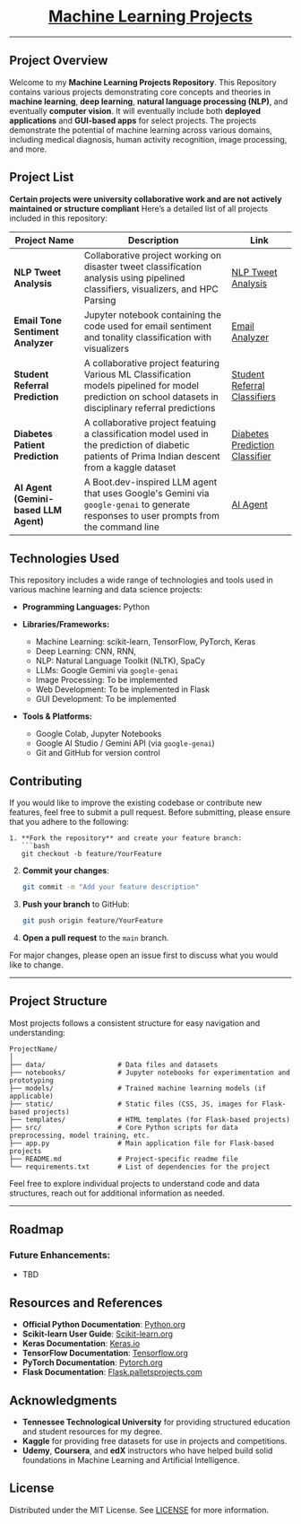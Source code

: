 <div align="center">
  <h1><a href="https://TDRobertson.github.io/Machine-Learning-Projects/">Machine Learning Projects</a></h1>
  <!-- <img alt="GIF" src="Resources/banner.gif" /> --->
</div>

<!-- ![Contributors](https://img.shields.io/github/contributors/TDRobertson/Machine-Learning-Projects?color=dark-green)
![Forks](https://img.shields.io/github/forks/TDRobertson/Machine-Learning-Projects?style=social)
![Stargazers](https://img.shields.io/github/stars/TDRobertson/Machine-Learning-Projects?style=social)
![Issues](https://img.shields.io/github/issues/TDRobertson/Machine-Learning-Projects)
![License](https://img.shields.io/github/license/TDRobertson/Machine-Learning-Projects)
-->
----

## Project Overview

Welcome to my **Machine Learning Projects Repository**. This Repository contains various projects demonstrating core concepts and theories in **machine learning**, **deep learning**, **natural language processing (NLP)**, and eventually **computer vision**. 
It will eventually include both **deployed applications**  and **GUI-based apps** for select projects. The projects  demonstrate the potential of machine learning across various domains, including medical diagnosis, 
human activity recognition, image processing, and more.

## Project List
**Certain projects were university collaborative work and are not actively maintained or structure compliant**
Here’s a detailed list of all projects included in this repository:

| Project Name                                | Description                                                                                                                                                    | Link |
|---------------------------------------------|----------------------------------------------------------------------------------------------------------------------------------------------------------------|------|
| **NLP Tweet Analysis**                        | Collaborative project working on disaster tweet classification analysis using pipelined classifiers, visualizers, and HPC Parsing                              | [NLP Tweet Analysis](https://github.com/CSC-4260-Advanced-Data-Science-Project/NLP_Disaster_Tweets.git)
| **Email Tone Sentiment Analyzer**           | Jupyter notebook containing the code used for email sentiment and tonality classification with visualizers                                                     | [Email Analyzer](https://github.com/TDRobertson/Machine-Learning-Projects/tree/main/email-tone-sentiment-analysis) |
| **Student Referral Prediction**             | A collaborative project featuring Various ML Classification models pipelined for model prediction on school datasets in disciplinary referral predictions      | [Student Referral Classifiers](https://github.com/TDRobertson/student-referral-predictor.git) |
| **Diabetes Patient Prediction**             | A collaborative project featuing a classification model used in the prediction of diabetic patients of Prima Indian descent from a kaggle dataset              | [Diabetes Prediction Classifier](https://github.com/TDRobertson/Diabetes-Patient-Predictor-R.git) |
| **AI Agent (Gemini-based LLM Agent)**       | A Boot.dev-inspired LLM agent that uses Google's Gemini via `google-genai` to generate responses to user prompts from the command line                        | [AI Agent](https://github.com/TDRobertson/Machine-Learning-Projects/tree/main/ai-agent) |


## Technologies Used

This repository includes a wide range of technologies and tools used in various machine learning and data science projects:

- **Programming Languages:** Python
- **Libraries/Frameworks:**
  - Machine Learning: scikit-learn, TensorFlow, PyTorch, Keras
  - Deep Learning: CNN, RNN, 
  - NLP: Natural Language Toolkit (NLTK), SpaCy
  - LLMs: Google Gemini via `google-genai`
  - Image Processing: To be implemented
  - Web Development: To be implemented in Flask
  - GUI Development: To be implemented 
  
- **Tools & Platforms:** 
  - Google Colab, Jupyter Notebooks
  - Google AI Studio / Gemini API (via `google-genai`)
  - Git and GitHub for version control

## Contributing 

If you would like to improve the existing codebase or contribute new features, feel free to submit a pull request. Before submitting, please ensure that you adhere to the following:

```
1. **Fork the repository** and create your feature branch:  
   ```bash
   git checkout -b feature/YourFeature
   ```

2. **Commit your changes**:  
   ```bash
   git commit -m "Add your feature description"
   ```

3. **Push your branch** to GitHub:  
   ```bash
   git push origin feature/YourFeature
   ```

4. **Open a pull request** to the `main` branch.

For major changes, please open an issue first to discuss what you would like to change.

---

## Project Structure

Most projects follows a consistent structure for easy navigation and understanding:
```plaintext
ProjectName/
│
├── data/                  # Data files and datasets
├── notebooks/             # Jupyter notebooks for experimentation and prototyping
├── models/                # Trained machine learning models (if applicable)
├── static/                # Static files (CSS, JS, images for Flask-based projects)
├── templates/             # HTML templates (for Flask-based projects)
├── src/                   # Core Python scripts for data preprocessing, model training, etc.
├── app.py                 # Main application file for Flask-based projects
├── README.md              # Project-specific readme file
└── requirements.txt       # List of dependencies for the project
```

Feel free to explore individual projects to understand code and data structures, reach out for additional information as needed.

---

## Roadmap

### Future Enhancements:
- TBD

## Resources and References

- **Official Python Documentation**: [Python.org](https://docs.python.org/3/)
- **Scikit-learn User Guide**: [Scikit-learn.org](https://scikit-learn.org/stable/user_guide.html)
- **Keras Documentation**: [Keras.io](https://keras.io/)
- **TensorFlow Documentation**: [Tensorflow.org](https://www.tensorflow.org/)
- **PyTorch Documentation**: [Pytorch.org](https://pytorch.org/docs/)
- **Flask Documentation**: [Flask.palletsprojects.com](https://flask.palletsprojects.com/en/2.0.x/)

## Acknowledgments
- **Tennessee Technological University** for providing structured education and student resources for my degree.
- **Kaggle** for providing free datasets for use in projects and competitions.
- **Udemy**, **Coursera**, and **edX** instructors who have helped build solid foundations in Machine Learning and Artificial Intelligence.

## License

Distributed under the MIT License. See [LICENSE](https://github.com/shsarv/Machine-Learning-Projects/blob/main/LICENSE.md) for more information.

